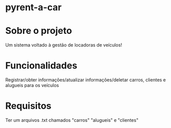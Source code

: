 # pyrent-a-car

# Sobre o projeto
Um sistema voltado à gestão de locadoras de veículos!

# Funcionalidades
Registrar/obter informações/atualizar informações/deletar carros, clientes e alugueis para os veículos

# Requisitos
Ter um arquivos .txt chamados "carros" "alugueis" e "clientes"
